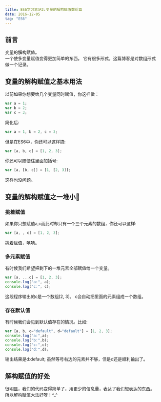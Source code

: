 ```yaml
---
title: ES6学习笔记2:变量的解构赋值数组篇
date: 2016-12-05
tag: "ES6"
---
```

## 前言
变量的解构赋值。    
一个使多变量赋值变得更加简单的东西。 
它有很多形式，这篇博客是对数组形式做一个记录。   
    
## 变量的解构赋值之基本用法
以前如果你想要给几个变量同时赋值，你这样做：    
    
```js
var a = 1;
var b = 2;
var c = 3;
```

简化后:    
   
```js
var a = 1, b = 2, c = 3;
```

但是在ES6中，你还可以这样搞:    
    
```js
var [a, b, c] = [1, 2, 3];
```
   
你还可以随便往里面加括号:    

```js
var [a, [b, c]] = [1, [2, 3]];
```

这样也没问题。     

<!-- more --> 
    
## 变量的解构赋值之一堆小🌰  

### 挑着赋值
如果你只想赋值a,c而此时却只有一个三个元素的数组，你还可以这样:    

```js
var [a, , c] = [1, 2, 3];
```

挑着赋值，嘻嘻。  
   
### 多元素赋值
有时候我们希望把剩下的一堆元素全部赋值给一个变量。    
    
```js
var [a, ...c] = [1, 2, 3];
console.log("a:", a);
console.log("c:", c);
```

这段程序输出的c是一个数组[2, 3]。
c会自动把里面的元素组成一个数组。    
   
### 存在默认值 

有时候我们会见到默认值存在的情况。比如:     
    
```js
var [a, b, c="default", d="default"] = [1, 2, 3];
console.log("a:",a);
console.log("b:",b);
console.log("c:",c);
console.log("d:",d);
```
  
输出结果是d:default;
虽然等号右边的元素并不够，但是d还是顺利输出了。     
    
## 解构赋值的好处
很明显，我们的代码变得简单了，用更少的信息量，表达了我们想表达的东西。     
所以解构赋值大法好呀！^_^



